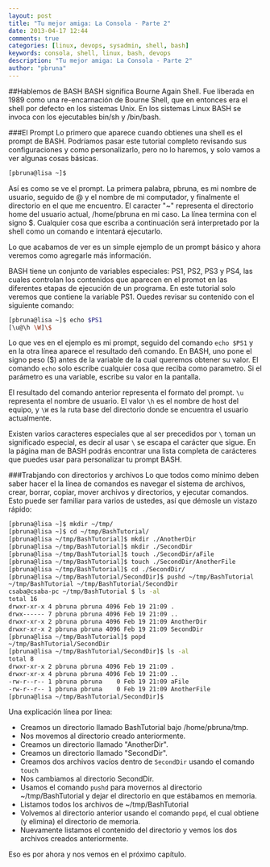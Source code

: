 ```yaml
---
layout: post
title: "Tu mejor amiga: La Consola - Parte 2"
date: 2013-04-17 12:44
comments: true
categories: [linux, devops, sysadmin, shell, bash]
keywords: consola, shell, linux, bash, devops
description: "Tu mejor amiga: La Consola - Parte 2"
author: "pbruna"
---
```


##Hablemos de BASH
BASH significa Bourne Again Shell. Fue liberada en 1989 como una re-encarnación de Bourne Shell, que en entonces era el shell por defecto en los sistemas Unix. En los sistemas Linux BASH se invoca con los ejecutables bin/sh y /bin/bash.

###El Prompt
Lo primero que aparece cuando obtienes una shell es el prompt de BASH. Podríamos pasar este tutorial completo revisando sus configuraciones y como personalizarlo, pero no lo haremos, y solo vamos a ver algunas cosas básicas.

```bash
[pbruna@lisa ~]$
```

Así es como se ve el prompt. La primera palabra, pbruna, es mi nombre de usuario, seguido de @ y el nombre de mi computador, y finalmente el directorio en el que me encuentro. El caracter "~" representa el directorio home del usuario actual, /home/pbruna en mi caso. La línea termina con el signo $. Cualquier cosa que escriba a continuación será interpretado por la shell como un comando e intentará ejecutarlo.

Lo que acabamos de ver es un simple ejemplo de un prompt básico y ahora veremos como agregarle más información.

<!--more-->

BASH tiene un conjunto de variables especiales: PS1, PS2, PS3 y PS4, las cuales controlan los contenidos que aparecen en el promot en las diferentes etapas de ejecución de un programa. En este tutorial solo veremos que contiene la variable PS1. Ouedes revisar su contenido con el siguiente comando:

```bash
[pbruna@lisa ~]$ echo $PS1
[\u@\h \W]\$
```

Lo que ves en el ejemplo es mi prompt, seguido del comando ```echo $PS1``` y en la otra línea aparece el resultado deñ comando. En BASH, uno pone el signo peso ($) antes de la variable de la cual queremos obtener su valor. El comando ```echo``` solo escribe cualquier cosa que reciba como parametro. Si el parámetro es una variable, escribe su valor en la pantalla.

El resultado del comando anterior representa el formato del prompt. ```\u``` representa el nombre de usuario. El valor ```\h``` es el nombre de host del equipo, y ```\W``` es la ruta base del directorio donde se encuentra el usuario actualmente.

Existen varios caracteres especiales que al ser precedidos por ```\``` toman un significado especial, es decir al usar ```\``` se escapa el carácter que sigue. En la página man de BASH podrás encontrar una lista completa de carácteres que puedes usar para personalizar tu prompt BASH.



###Trabjando con directorios y archivos
Lo que todos como mínimo deben saber hacer el la línea de comandos es navegar el sistema de archivos, crear, borrar, copiar, mover archivos y directorios, y ejecutar comandos. Esto puede ser familiar para varios de ustedes, así que démosle un vistazo rápido:

```bash
[pbruna@lisa ~]$ mkdir ~/tmp/
[pbruna@lisa ~]$ cd ~/tmp/BashTutorial/
[pbruna@lisa ~/tmp/BashTutorial]$ mkdir ./AnotherDir
[pbruna@lisa ~/tmp/BashTutorial]$ mkdir ./SecondDir
[pbruna@lisa ~/tmp/BashTutorial]$ touch ./SecondDir/aFile
[pbruna@lisa ~/tmp/BashTutorial]$ touch ./SecondDir/AnotherFile
[pbruna@lisa ~/tmp/BashTutorial]$ cd ./SecondDir/
[pbruna@lisa ~/tmp/BashTutorial/SecondDir]$ pushd ~/tmp/BashTutorial
~/tmp/BashTutorial ~/tmp/BashTutorial/SecondDir
csaba@csaba-pc ~/tmp/BashTutorial $ ls -al
total 16
drwxr-xr-x 4 pbruna pbruna 4096 Feb 19 21:09 .
drwx------ 7 pbruna pbruna 4096 Feb 19 21:09 ..
drwxr-xr-x 2 pbruna pbruna 4096 Feb 19 21:09 AnotherDir
drwxr-xr-x 2 pbruna pbruna 4096 Feb 19 21:09 SecondDir
[pbruna@lisa ~/tmp/BashTutorial]$ popd
~/tmp/BashTutorial/SecondDir
[pbruna@lisa ~/tmp/BashTutorial/SecondDir]$ ls -al
total 8
drwxr-xr-x 2 pbruna pbruna 4096 Feb 19 21:09 .
drwxr-xr-x 4 pbruna pbruna 4096 Feb 19 21:09 ..
-rw-r--r-- 1 pbruna pbruna    0 Feb 19 21:09 aFile
-rw-r--r-- 1 pbruna pbruna    0 Feb 19 21:09 AnotherFile
[pbruna@lisa ~/tmp/BashTutorial/SecondDir]$
```

Una explicación línea por línea:

* Creamos un directorio llamado BashTutorial bajo /home/pbruna/tmp.
* Nos movemos al directorio creado anteriormente.
* Creamos un directorio llamado "AnotherDir".
* Creamos un directorio llamado "SecondDir".
* Creamos dos archivos vacíos dentro de ```SecondDir``` usando el comando ```touch```
* Nos cambiamos al directorio SecondDir.
* Usamos el comando ```pushd``` para movernos al directorio ~/tmp/BashTutorial y dejar el directorio en que estábamos en memoria.
* Listamos todos los archivos de ~/tmp/BashTutorial
* Volvemos al directorio anterior usando el comando ```popd```, el cual obtiene (y elimina) el directorio de memoria.
* Nuevamente listamos el contenido del directorio y vemos los dos archivos creados anteriormente.

Eso es por ahora y nos vemos en el próximo capítulo.